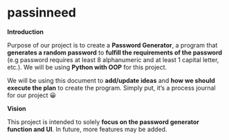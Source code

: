 # passinneed
**Introduction**

Purpose of our project is to create a **Password Generator**, a program that **generates a random password** to **fulfill the requirements of the password** (e.g password requires at least 8 alphanumeric and at least 1 capital letter, etc.). We will be using **Python with OOP** for this project. 

We will be using this document to **add/update ideas** and **how we should execute the plan** to create the program. Simply put, it’s a process journal for our project 😀

**Vision**

This project is intended to solely **focus on the password generator function and UI**. In future, more features may be added.
